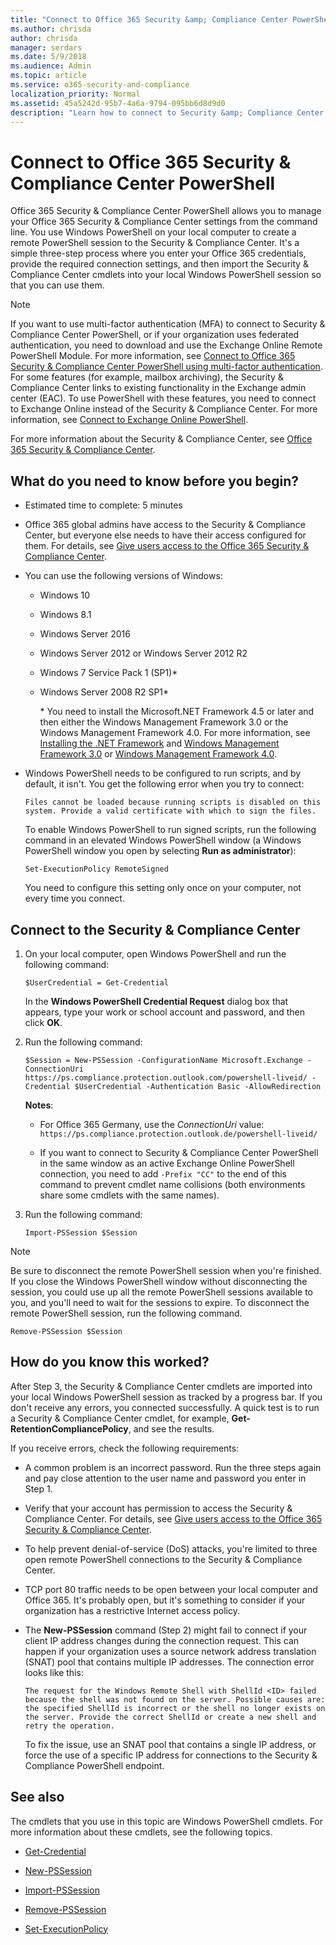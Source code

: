 ```yaml
---
title: "Connect to Office 365 Security &amp; Compliance Center PowerShell"
ms.author: chrisda
author: chrisda
manager: serdars
ms.date: 5/9/2018
ms.audience: Admin
ms.topic: article
ms.service: o365-security-and-compliance
localization_priority: Normal
ms.assetid: 45a5242d-95b7-4a6a-9794-095bb6d8d9d0
description: "Learn how to connect to Security &amp; Compliance Center PowerShell."
---
```


# Connect to Office 365 Security &amp; Compliance Center PowerShell
Office 365 Security &amp; Compliance Center PowerShell allows you to manage your Office 365 Security &amp; Compliance Center settings from the command line. You use Windows PowerShell on your local computer to create a remote PowerShell session to the Security &amp; Compliance Center. It's a simple three-step process where you enter your Office 365 credentials, provide the required connection settings, and then import the Security &amp; Compliance Center cmdlets into your local Windows PowerShell session so that you can use them.
  
> [!NOTE]
> If you want to use multi-factor authentication (MFA) to connect to Security &amp; Compliance Center PowerShell, or if your organization uses federated authentication, you need to download and use the Exchange Online Remote PowerShell Module. For more information, see [Connect to Office 365 Security &amp; Compliance Center PowerShell using multi-factor authentication](mfa-connect-to-scc-powershell.md). For some features (for example, mailbox archiving), the Security &amp; Compliance Center links to existing functionality in the Exchange admin center (EAC). To use PowerShell with these features, you need to connect to Exchange Online instead of the Security &amp; Compliance Center. For more information, see [Connect to Exchange Online PowerShell](../../exchange-online/connect-to-exchange-online-powershell/connect-to-exchange-online-powershell.md). 
  
For more information about the Security &amp; Compliance Center, see [Office 365 Security &amp; Compliance Center](https://go.microsoft.com/fwlink/p/?LinkId=627054).
  
## What do you need to know before you begin?

- Estimated time to complete: 5 minutes
    
- Office 365 global admins have access to the Security &amp; Compliance Center, but everyone else needs to have their access configured for them. For details, see [Give users access to the Office 365 Security &amp; Compliance Center](https://go.microsoft.com/fwlink/p/?LinkId=627057).
    
- You can use the following versions of Windows:
    
  - Windows 10
    
  - Windows 8.1
    
  - Windows Server 2016
    
  - Windows Server 2012 or Windows Server 2012 R2
    
  - Windows 7 Service Pack 1 (SP1)\*
    
  - Windows Server 2008 R2 SP1\*
    
    \* You need to install the Microsoft.NET Framework 4.5 or later and then either the Windows Management Framework 3.0 or the Windows Management Framework 4.0. For more information, see [Installing the .NET Framework](https://go.microsoft.com/fwlink/p/?LinkId=257868) and [Windows Management Framework 3.0](https://go.microsoft.com/fwlink/p/?LinkId=272757) or [Windows Management Framework 4.0](https://go.microsoft.com/fwlink/p/?LinkId=391344).
    
- Windows PowerShell needs to be configured to run scripts, and by default, it isn't. You get the following error when you try to connect:
    
     `Files cannot be loaded because running scripts is disabled on this system. Provide a valid certificate with which to sign the files.`
    
    To enable Windows PowerShell to run signed scripts, run the following command in an elevated Windows PowerShell window (a Windows PowerShell window you open by selecting **Run as administrator**):
    
  ```
  Set-ExecutionPolicy RemoteSigned
  ```

    You need to configure this setting only once on your computer, not every time you connect.
    
## Connect to the Security &amp; Compliance Center

1. On your local computer, open Windows PowerShell and run the following command:
    
    ```
    $UserCredential = Get-Credential
    ```

    In the **Windows PowerShell Credential Request** dialog box that appears, type your work or school account and password, and then click **OK**.
    
2. Run the following command:
    
    ```
    $Session = New-PSSession -ConfigurationName Microsoft.Exchange -ConnectionUri https://ps.compliance.protection.outlook.com/powershell-liveid/ -Credential $UserCredential -Authentication Basic -AllowRedirection
    ```

    **Notes**:
    - For Office 365 Germany, use the _ConnectionUri_ value: `https://ps.compliance.protection.outlook.de/powershell-liveid/`
    
    - If you want to connect to Security & Compliance Center PowerShell in the same window as an active Exchange Online PowerShell connection, you need to add `-Prefix "CC"` to the end of this command to prevent cmdlet name collisions (both environments share some cmdlets with the same names).
    
3. Run the following command:
    
    ```
    Import-PSSession $Session
    ```

> [!NOTE]
> Be sure to disconnect the remote PowerShell session when you're finished. If you close the Windows PowerShell window without disconnecting the session, you could use up all the remote PowerShell sessions available to you, and you'll need to wait for the sessions to expire. To disconnect the remote PowerShell session, run the following command. 
  
  ```
  Remove-PSSession $Session
  ```

## How do you know this worked?

After Step 3, the Security &amp; Compliance Center cmdlets are imported into your local Windows PowerShell session as tracked by a progress bar. If you don't receive any errors, you connected successfully. A quick test is to run a Security &amp; Compliance Center cmdlet, for example, **Get-RetentionCompliancePolicy**, and see the results.
  
If you receive errors, check the following requirements:
  
- A common problem is an incorrect password. Run the three steps again and pay close attention to the user name and password you enter in Step 1.
    
- Verify that your account has permission to access the Security &amp; Compliance Center. For details, see [Give users access to the Office 365 Security &amp; Compliance Center](https://go.microsoft.com/fwlink/p/?LinkId=627057).
    
- To help prevent denial-of-service (DoS) attacks, you're limited to three open remote PowerShell connections to the Security &amp; Compliance Center.
    
- TCP port 80 traffic needs to be open between your local computer and Office 365. It's probably open, but it's something to consider if your organization has a restrictive Internet access policy.

- The **New-PSSession** command (Step 2) might fail to connect if your client IP address changes during the connection request. This can happen if your organization uses a source network address translation (SNAT) pool that contains multiple IP addresses. The connection error looks like this:

   `The request for the Windows Remote Shell with ShellId <ID> failed because the shell was not found on the server. Possible causes are: the specified ShellId is incorrect or the shell no longer exists on the server. Provide the correct ShellId or create a new shell and retry the operation.`

   To fix the issue, use an SNAT pool that contains a single IP address, or force the use of a specific IP address for connections to the Security & Compliance PowerShell endpoint.
 
## See also

The cmdlets that you use in this topic are Windows PowerShell cmdlets. For more information about these cmdlets, see the following topics.
  
- [Get-Credential](https://go.microsoft.com/fwlink/p/?LinkId=389618)
    
- [New-PSSession](https://go.microsoft.com/fwlink/p/?LinkId=389621)
    
- [Import-PSSession](https://go.microsoft.com/fwlink/p/?LinkId=389619)
    
- [Remove-PSSession](https://go.microsoft.com/fwlink/p/?LinkId=389620)
    
- [Set-ExecutionPolicy](https://go.microsoft.com/fwlink/p/?LinkId=389623)
    

